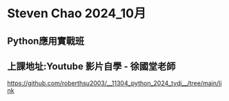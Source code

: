 # Steven Chao 2024_10月
##     Python應用實戰班
##     上課地址:Youtube 影片自學 - 徐國堂老師
https://github.com/roberthsu2003/__11304_python_2024_tvdi__/tree/main/link

